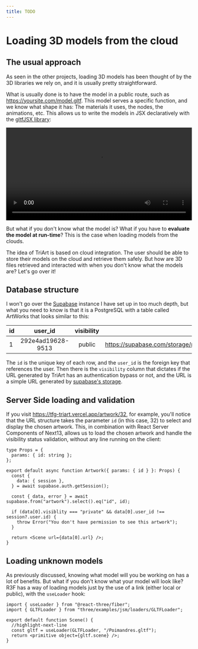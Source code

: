 ```yaml
---
title: TODO
---
```


# Loading 3D models from the cloud

## The usual approach

As seen in the other projects, loading 3D models has been thought of by the 3D libraries we rely on, and it is usually pretty straightforward.

What is usually done is to have the model in a public route, such as https://yoursite.com/model.gltf. This model serves a specific function, and we know what shape it has: The materials it uses, the nodes, the animations, etc. This allows us to write the models in JSX declaratively with the [gltfJSX library](https://github.com/pmndrs/gltfjsx):

<video controls autoplay width="100%">
  <source src="https://user-images.githubusercontent.com/2223602/126318148-99da7ed6-a578-48dd-bdd2-21056dbad003.mp4" type="video/mp4"/>
</video>

But what if you don't know what the model is? What if you have to **evaluate the model at run-time**? This is the case when loading models from the clouds.

The idea of TriArt is based on cloud integration. The user should be able to store their models on the cloud and retrieve them safely. But how are 3D files retrieved and interacted with when you don't know what the models are? Let's go over it!

## Database structure

I won't go over the [Supabase](https://supabase.com/) instance I have set up in too much depth, but what you need to know is that it is a PostgreSQL with a table called ArtWorks that looks similar to this:

| id  |      user_id      | visibility |                                    url |
| :-- | :---------------: | :--------: | -------------------------------------: |
| 1   | 292e4ad19628-9513 |   public   | https://supabase.com/storage/model.glb |

The `id` is the unique key of each row, and the `user_id` is the foreign key that references the user. Then there is the `visibility` column that dictates if the URL generated by TriArt has an authentication bypass or not, and the URL is a simple URL generated by [supabase's storage](https://supabase.com/docs/guides/storage).

## Server Side loading and validation

If you visit https://tfg-triart.vercel.app/artwork/32, for example, you'll notice that the URL structure takes the parameter `id` (in this case, 32) to select and display the chosen artwork.
This, in combination with React Server Components of Next13, allows us to load the chosen artwork and handle the visibility status validation, without any line running on the client:

```tsx
type Props = {
  params: { id: string };
};

export default async function Artwork({ params: { id } }: Props) {
  const {
    data: { session },
  } = await supabase.auth.getSession();

  const { data, error } = await supabase.from("artwork").select().eq("id", id);

  if (data[0].visiblity === "private" && data[0].user_id !== session?.user.id) {
    throw Error("You don't have permission to see this artwork");
  }

  return <Scene url={data[0].url} />;
}
```

## Loading unknown models

As previously discussed, knowing what model will you be working on has a lot of benefits. But what if you don't know what your model will look like? R3F has a way of loading models just by the use of a link (either local or public), with the `useLoader` hook:

```tsx title="R3F example"
import { useLoader } from "@react-three/fiber";
import { GLTFLoader } from "three/examples/jsm/loaders/GLTFLoader";

export default function Scene() {
  //highlight-next-line
  const gltf = useLoader(GLTFLoader, "/Poimandres.gltf");
  return <primitive object={gltf.scene} />;
}
```
